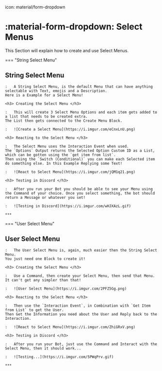 icon: material/form-dropdown

# :material-form-dropdown: Select Menus

This Section will explain how to create and use Select Menus.


=== "String Select Menu"
    <h2> String Select Menu </h2>

    :   A String Select Menu, is the default Menu that can have anything selectable with Text, emojis and a Description.  
    Here is a Example for a Select Menu!  

    <h3> Creating the Select Menu </h3>

    :   This will create 3 Select Menu Options and each item gets added to a list that needs to be created extra.  
    The List then gets connected to the Create Menu Block.

    :   ![Create a Select Menu](https://i.imgur.com/eCnxLnU.png)  

    <h3> Reacting to the Select Menu </h3>

    :   The Select Menu uses the Interaction Event when used.  
    The `Options` Output returns the Selected Option Custom ID as a List, which can be gotten using the `get item from list`.  
    Then using the `Switch (Conditional)` you can make each Selected item do something else. In this Example Replying some Text!  

    :   ![React to Select Menu](https://i.imgur.com/jQM1q21.png)  

    <h3> Testing in Discord </h3>

    :   After you run your Bot you should be able to see your Menu using the Command of your choice. Once you select something, the bot should return a Message or whatever you set!

    :   ![Testing in Discord](https://i.imgur.com/wHJXAzL.gif)  

    ***

=== "User Select Menu"
    <h2> User Select Menu </h2>

    :   The User Select Menu is, again, much easier then the String Select Menu.  
    You just need one Block to create it!  

    <h3> Creating the Select Menu </h3>

    :   Use a Command, then create your Select Menu, then send that Menu. It can't get any simpler than that!  

    :   ![User Select Menu](https://i.imgur.com/2PFZ5Gg.png)  

    <h3> Reacting to the Select Menu </h3>

    :   Then use the `Interaction Event`, in Combination with `Get Item from List` to get the User.  
    Then Get the Information you need about the User and Reply back to the Interaction. 

    :   ![React to Select Menu](https://i.imgur.com/ZhiGRxV.png)

    <h3> Testing in Discord </h3>

    :   After you run your Bot, just use the Command and Interact with the Select Menu, then it should work...

    :   ![Testing...](https://i.imgur.com/5PWqPrv.gif)

    ***